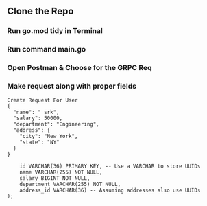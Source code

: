 ## Clone the Repo

### Run go.mod tidy in Terminal

### Run command main.go

### Open Postman & Choose for the GRPC Req

### Make request along with proper fields

```
Create Request For User
{
  "name": " srk",
  "salary": 50000,
  "department": "Engineering",
  "address": {
    "city": "New York",
    "state": "NY"
  }
}
```

```CREATE TABLE users (
    id VARCHAR(36) PRIMARY KEY, -- Use a VARCHAR to store UUIDs
    name VARCHAR(255) NOT NULL,
    salary BIGINT NOT NULL,
    department VARCHAR(255) NOT NULL,
    address_id VARCHAR(36) -- Assuming addresses also use UUIDs
);
```
